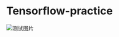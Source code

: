 # Tensorflow-practice
 ![测试图片](https://github.com/duhuazhen/Tensorflow-practice/raw/master/Screenshots/result.jpg)